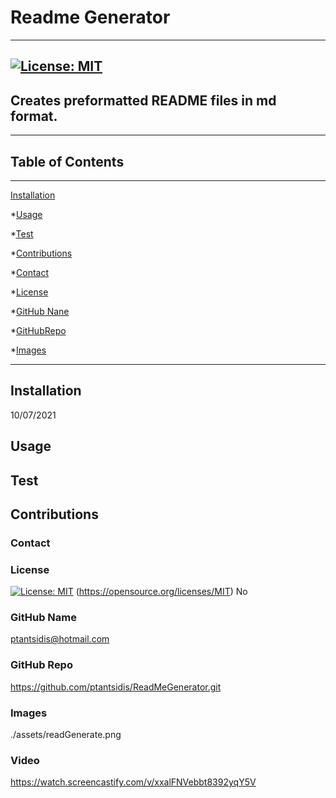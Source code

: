  # Readme Generator 
____
  ## [![License: MIT](https://img.shields.io/badge/License-MIT-yellow.svg)](https://opensource.org/licenses/MIT) 
   
  ## Creates preformatted README files in md format.
____  
  ## Table of Contents
____
  [Installation](#installation)

  *[Usage](#usage)
  
  *[Test](#test)

  *[Contributions](#contributions)

  *[Contact](#contact)

  *[License](#license)

  *[GitHub Nane](#githubname)

  *[GitHubRepo](#githubrepo)

  *[Images](#images)
____  
  ## Installation
  10/07/2021

  ## Usage
  

  ## Test
  

  ## Contributions
  
    
  ###  Contact
  
    
  ### License
  [![License: MIT](https://img.shields.io/badge/License-MIT-yellow.svg)](https://opensource.org/licenses/MIT)
  (https://opensource.org/licenses/MIT)
  No

   
  ### GitHub Name
  ptantsidis@hotmail.com
  
  ### GitHub Repo
   https://github.com/ptantsidis/ReadMeGenerator.git

  ### Images  
  ./assets/readGenerate.png
  ### Video
  https://watch.screencastify.com/v/xxalFNVebbt8392yqY5V